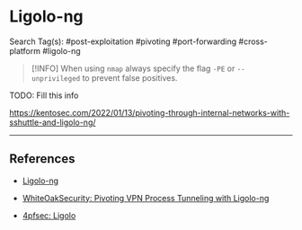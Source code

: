 # Ligolo-ng

Search Tag(s): #post-exploitation #pivoting #port-forwarding #cross-platform #ligolo-ng


> [!INFO]
> When using `nmap` always specify the flag `-PE` or `--unprivileged` to prevent false positives.

TODO: Fill this info

https://kentosec.com/2022/01/13/pivoting-through-internal-networks-with-sshuttle-and-ligolo-ng/

---
## References

- [Ligolo-ng](https://github.com/nicocha30/ligolo-ng)

- [WhiteOakSecurity: Pivoting VPN Process Tunneling with Ligolo-ng](https://www.whiteoaksecurity.com/blog/pivoting-vpn-process-tunneling-ligolo-ng/)

- [4pfsec: Ligolo](https://4pfsec.com/ligolo)